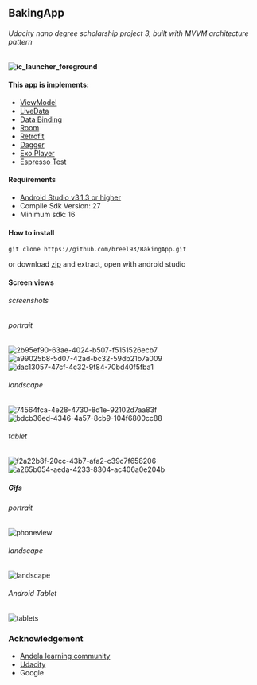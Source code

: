 ## BakingApp
###### Udacity nano degree scholarship project 3, built with MVVM architecture pattern
#### ![ic_launcher_foreground](https://user-images.githubusercontent.com/20865566/47508882-ecf94380-d842-11e8-87b4-ff791a9c2dcc.png)


#### This app is implements:
- [ViewModel](https://developer.android.com/topic/libraries/architecture/viewmodel)
- [LiveData](https://developer.android.com/topic/libraries/architecture/livedata)
- [Data Binding](https://developer.android.com/topic/libraries/data-binding/)
- [Room](https://codelabs.developers.google.com/codelabs/android-room-with-a-view/#0)
- [Retrofit](https://square.github.io/retrofit/)
- [Dagger](https://google.github.io/dagger/)
- [Exo Player](https://developer.android.com/guide/topics/media/exoplayer)
- [Espresso Test](https://developer.android.com/training/testing/espresso/)

#### Requirements
- [Android Studio v3.1.3 or higher](https://developer.android.com/studio/)
- Compile Sdk Version: 27
- Minimum sdk: 16
#### How to install
```
git clone https://github.com/breel93/BakingApp.git
```
or download [zip](https://github.com/breel93/BakingApp/archive/master.zip) and extract, open with android studio

#### Screen views
###### screenshots
###### portrait 
![2b95ef90-63ae-4024-b507-f5151526ecb7](https://user-images.githubusercontent.com/20865566/48874408-14e7b280-edc1-11e8-9e8a-afbba7a2c050.png)
![a99025b8-5d07-42ad-bc32-59db21b7a009](https://user-images.githubusercontent.com/20865566/48874402-144f1c00-edc1-11e8-8a86-4527a84c1c85.png)
![dac13057-47cf-4c32-9f84-70bd40f5fba1](https://user-images.githubusercontent.com/20865566/48874405-144f1c00-edc1-11e8-83f2-cf2cc4e905e9.png)
###### landscape 
![74564fca-4e28-4730-8d1e-92102d7aa83f](https://user-images.githubusercontent.com/20865566/48874409-15804900-edc1-11e8-8449-29cd6061a777.png)
![bdcb36ed-4346-4a57-8cb9-104f6800cc88](https://user-images.githubusercontent.com/20865566/48874404-144f1c00-edc1-11e8-971d-c3dd7952c0a1.png)
###### tablet 
![f2a22b8f-20cc-43b7-afa2-c39c7f658206](https://user-images.githubusercontent.com/20865566/48874407-14e7b280-edc1-11e8-8bd1-8ef50acb6dac.png)
![a265b054-aeda-4233-8304-ac406a0e204b](https://user-images.githubusercontent.com/20865566/48874410-15804900-edc1-11e8-9855-b09c8eca0214.png)

##### Gifs
###### portrait 
![phoneview](https://user-images.githubusercontent.com/20865566/47513496-60ec1980-d84c-11e8-8a30-4be6be409d47.gif)
###### landscape
![landscape](https://user-images.githubusercontent.com/20865566/47523708-a7e70880-d866-11e8-81b2-69588d229562.gif)
###### Android Tablet
![tablets](https://user-images.githubusercontent.com/20865566/47524683-47a59600-d869-11e8-90aa-811373ad9210.gif)

### Acknowledgement
- [Andela learning community](https://andela.com/alc/)
- [Udacity](https://www.udacity.com)
- Google
